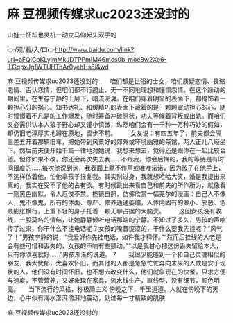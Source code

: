 # 麻 豆视频传媒求uc2023还没封的
山娃一怔却也灵机一动立马仰起头双手的

👉/观/看/入/口👉http://www.baidu.com/link?url=aFQjCpKLyjmMkJDTPPmIM46mcs0b-moe8w2Xe6-iLGqpxJgfWTUHTnAr0yehHs6i&wd

麻 豆视频传媒求uc2023还没封的　　咱们都是世俗的士女，咱们质疑恋情、畏缩恋情、否认恋情，但咱们都不行遏止、无一不同地理想和憧憬恋情。在这个躁动的期间里，在生存宁静的上层下，暗流澎湃。在咱们穿着明显的表面下，都掩饰着一颗担心分的祸心。知书达礼、和缓精巧的表面下藏着的是一颗颗震动担心的心，随时憧憬着不凡是的工作爆发，随时筹备冲破原状，功夫等候着背叛或出轨。而咱们又必需供认本人狼子野心却又谨小慎微，纵然咱们会有一千种一万种巧妙的假如，却仍旧老淳厚实地蹲在原地，留步不前。
　　女友说：有四五年了，前夫都会隔三差五开着那辆旧车，把她带到风景好的郊外或环境幽雅的茶馆，两人正儿八经坐下。然后前夫便开始千篇一律地对她说，我想来想去，觉得还是跟你在一起比较合适。但你如果不改，你还会再次失去我……不跟我，你会后悔的，我的等待是有时间限度的……每次他说到这，我表面上默不作声或唯唯诺诺，因为孩子在他手上，不这样依着他，怕他拿孩子报复我。其实别过身，我就想哈哈大笑，婚是我提出来离的，我实在受不了他的占有欲。有时候跳出来看自己和前夫的所作所为，就像看一则黑色幽默，令人忍俊不禁。揽镜自照，仿佛欣赏一幅莞尔的漫画：自己人不像人，鬼不像鬼，所有的体面、尊严、修养通通萎缩，人体内固有的渺小、邪恶、低贱膨胀横行，上重下轻的身子托着一颗无聊占据的大脑壳。
　　这回女孩没有收线，一股莫名的情结，让她静静倾听电话那端的宁静。不知过了多久，男孩的声响传了过来，你干什么不挂电话呢？女孩的嗓音涩涩的，干什么要我先挂呢？“风气了！”男孩宁静的说，“我爱好你先挂电话，如许我才释怀。”“然而后挂线的人老是会有些可惜和丢失的，女孩的声响有些颤动。”“以是我甘心把这份丢失留给本人，只有你欣喜就好......”男孩渐渐的说道。
7　　我很少能碰到一个和自己灵魂相似的朋友，我太忧郁，太喜欢怀旧，而其他的人都是急急忙忙奔向未来的人或是安于现状的人，他们没有时间怀旧，也不想去改变什么，他们就象现在的快餐，只求方便与速度，不管营养，又好象现在家具，流水线生产，直线型，没有细节，颜色明亮。　　当下流行的风格，称极简主义
傍晚之下，千里迢迢。人就在傍晚下的天边，心中似有海水澎湃滂湃地震动，划过每一寸精致的肌肤

麻 豆视频传媒求uc2023还没封的
